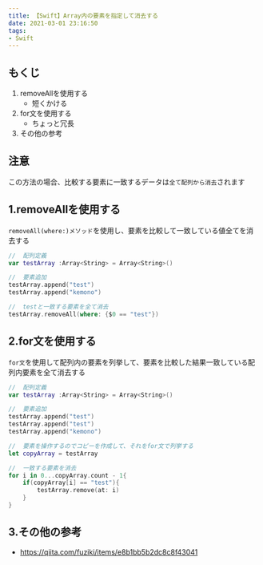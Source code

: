 ```yaml
---
title: 【Swift】Array内の要素を指定して消去する
date: 2021-03-01 23:16:50
tags:
- Swift
---
```

## もくじ
1. removeAllを使用する
	- 短くかける
2. for文を使用する
	- ちょっと冗長
3. その他の参考

## 注意
この方法の場合、比較する要素に一致するデータは`全て配列から消去`されます

## 1.removeAllを使用する
`removeAll(where:)メソッド`を使用し、要素を比較して一致している値全てを消去する

```swift
//	配列定義
var testArray :Array<String> = Array<String>()

//	要素追加
testArray.append("test")
testArray.append("kemono")

//	testと一致する要素を全て消去
testArray.removeAll(where: {$0 == "test"})
```

## 2.for文を使用する
`for文`を使用して配列内の要素を列挙して、要素を比較した結果一致している配列内要素を全て消去する

```swift
//	配列定義
var testArray :Array<String> = Array<String>()

//	要素追加
testArray.append("test")
testArray.append("test")
testArray.append("kemono")

//	要素を操作するのでコピーを作成して、それをfor文で列挙する
let copyArray = testArray

//	一致する要素を消去
for i in 0...copyArray.count - 1{
    if(copyArray[i] == "test"){
        testArray.remove(at: i)
    }
}
```

## 3.その他の参考
- https://qiita.com/fuziki/items/e8b1bb5b2dc8c8f43041
